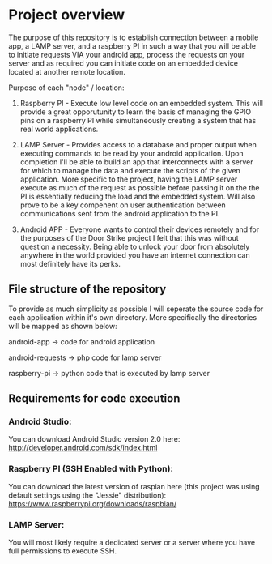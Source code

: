 # Project overview

The purpose of this repository is to establish connection between a mobile app, a LAMP server, and a raspberry PI in such a way that you will be able to initiate requests VIA your android app, process the requests on your server and as required you can initiate code on an embedded device located at another remote location.

Purpose of each "node" / location:

1. Raspberry PI - Execute low level code on an embedded system. This will provide a great opporutunity to learn the basis of managing the GPIO pins on a raspberry PI while simultaneously creating a system that has real world applications.

2. LAMP Server - Provides access to a database and proper output when executing commands to be read by your android application. Upon completion I'll be able to build an app that interconnects with a server for which to manage the data and execute the scripts of the given application. More specific to the project, having the LAMP server execute as much of the request as possible before passing it on the the PI is essentially reducing the load and the embedded system. Will also prove to be a key compenent on user authentication between communications sent from the android application to the PI.

3. Android APP - Everyone wants to control their devices remotely and for the purposes of the Door Strike project I felt that this was without question a necessity. Being able to unlock your door from absolutely anywhere in the world provided you have an internet connection can most definitely have its perks.

## File structure of the repository

To provide as much simplicity as possible I will seperate the source code for each application within it's own directory. More specifically the directories will be mapped as shown below:

  android-app -> code for android application
  
  android-requests -> php code for lamp server
  
  raspberry-pi -> python code that is executed by lamp server


## Requirements for code execution

### Android Studio:

You can download Android Studio version 2.0 here: http://developer.android.com/sdk/index.html

### Raspberry PI (SSH Enabled with Python):

You can download the latest version of raspian here (this project was using default settings using the "Jessie" distribution): https://www.raspberrypi.org/downloads/raspbian/ 

### LAMP Server: 

You will most likely require a dedicated server or a server where you have full permissions to execute SSH.



